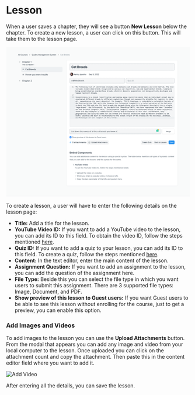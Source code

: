 # Lesson

When a user saves a chapter, they will see a button **New Lesson** below the chapter. To create a new lesson, a user can click on this button. This will take them to the lesson page.

![Lesson](../images/lesson.png)

To create a lesson, a user will have to enter the following details on the lesson page:

 - **Title:** Add a title for the lesson.
 - **YouTube Video ID:** If you want to add a YouTube video to the lesson, you can add its ID to this field. To obtain the video ID, follow the steps mentioned [here](../miscellaneous/faq.md#how-to-add-youtube-video-in-a-lesson-or-for-course-preview).
 - **Quiz ID:** If you want to add a quiz to your lesson, you can add its ID to this field. To create a quiz, follow the steps mentioned [here](../course-creation/create-a-quiz.md).
 - **Content:** In the text editor, enter the main content of the lesson.
 - **Assignment Question:** If you want to add an assignment to the lesson, you can add the question of the assignment here.
 - **File Type:** Beside this you can select the file type in which you want users to submit this assignment. There are 3 supported file types: Image, Document, and PDF.
 - **Show preview of this lesson to Guest users:** If you want Guest users to be able to see this lesson without enrolling for the course, just to get a preview, you can enable this option.

### Add Images and Videos

To add images to the lesson you can use the **Upload Attachments** button. From the modal that appears you can add any image and video from your local computer to the lesson. Once uploaded you can click on the attachment count and copy the attachment. Then paste this in the content editor field where you want to add it.

![Add Video](../images/video-images.gif)

After entering all the details, you can save the lesson.